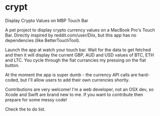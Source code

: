 # crypt
Display Crypto Values on MBP Touch Bar

A pet project to display crypto currency values on a MacBook Pro's Touch Bar. Directly inspired by reddit.com/user/Diix, but this app has no dependencies (like BetterTouchTool).

Launch the app at watch your touch bar. Wait for the data to get fetched and then it will display the current GBP, AUD and USD values of BTC, ETH and LTC. You cycle through the fiat currancies my pressing on the fiat button.

At the moment the app is super dumb - the currency API calls are hard-coded, but I'll allow users to add their own currencies shortly. 

Contributions are very welcome! I'm a web developer, not an OSX dev, so Xcode and Swift are brand new to me. If you want to contribute then prepare for some messy code!

Check the to do list.
